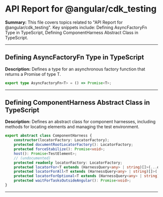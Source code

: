 # API Report for @angular/cdk_testing

**Summary:** This file covers topics related to "API Report for @angular/cdk_testing". Key snippets include: Defining AsyncFactoryFn Type in TypeScript, Defining ComponentHarness Abstract Class in TypeScript.

---

## Defining AsyncFactoryFn Type in TypeScript

**Description:** Defines a type for an asynchronous factory function that returns a Promise of type T.

```typescript
export type AsyncFactoryFn<T> = () => Promise<T>;
```

---

## Defining ComponentHarness Abstract Class in TypeScript

**Description:** Defines an abstract class for component harnesses, including methods for locating elements and managing the test environment.

```typescript
export abstract class ComponentHarness {
    constructor(locatorFactory: LocatorFactory);
    protected documentRootLocatorFactory(): LocatorFactory;
    protected forceStabilize(): Promise<void>;
    host(): Promise<TestElement>;
    // (undocumented)
    protected readonly locatorFactory: LocatorFactory;
    protected locatorFor<T extends (HarnessQuery<any> | string)[]>(...queries: T): AsyncFactoryFn<LocatorFnResult<T>>;
    protected locatorForAll<T extends (HarnessQuery<any> | string)[]>(...queries: T): AsyncFactoryFn<LocatorFnResult<T>[]>;
    protected locatorForOptional<T extends (HarnessQuery<any> | string)[]>(...queries: T): AsyncFactoryFn<LocatorFnResult<T> | null>;
    protected waitForTasksOutsideAngular(): Promise<void>;
}
```

---